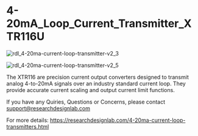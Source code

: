 # 4-20mA_Loop_Current_Transmitter_XTR116U

![rdl_4-20ma-current-loop-transmitter-v2_3](https://user-images.githubusercontent.com/8509587/30512149-e73832b0-9b05-11e7-8144-3905d5036112.gif)

![rdl_4-20ma-current-loop-transmitter-v2_5](https://user-images.githubusercontent.com/8509587/30512158-2db20ce8-9b06-11e7-8a88-fbb9529cf745.gif)

The XTR116 are precision current output converters designed to transmit analog 4-to-20mA signals over an industry standard current loop. They provide accurate current scaling and output current limit functions.

If you have any Quiries, Questions or Concerns, please contact support@researchdesignlab.com

For more details: https://researchdesignlab.com/4-20ma-current-loop-transmitters.html


